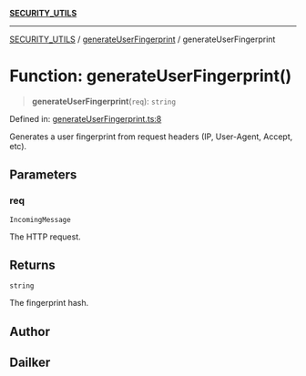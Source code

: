 [**SECURITY_UTILS**](../../README.md)

***

[SECURITY_UTILS](../../README.md) / [generateUserFingerprint](../README.md) / generateUserFingerprint

# Function: generateUserFingerprint()

> **generateUserFingerprint**(`req`): `string`

Defined in: [generateUserFingerprint.ts:8](https://github.com/dailker/everyutil/blob/26e2bb73429918cf0d08899e9efd90b82a42c92e/src/security/generateUserFingerprint.ts#L8)

Generates a user fingerprint from request headers (IP, User-Agent, Accept, etc).

## Parameters

### req

`IncomingMessage`

The HTTP request.

## Returns

`string`

The fingerprint hash.

## Author

## Dailker
